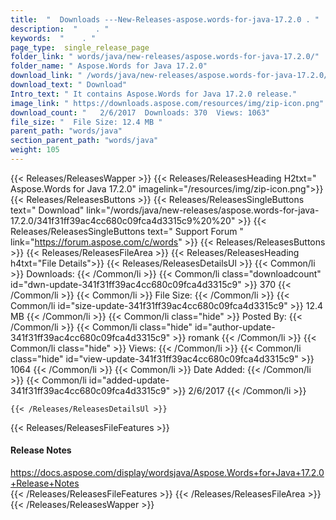 ```yaml
---
title:  "  Downloads ---New-Releases-aspose.words-for-java-17.2.0 . " 
description:  "    . " 
keywords:  "    . " 
page_type:  single_release_page
folder_link: " words/java/new-releases/aspose.words-for-java-17.2.0/"
folder_name: " Aspose.Words for Java 17.2.0"
download_link: " /words/java/new-releases/aspose.words-for-java-17.2.0/341f31ff39ac4cc680c09fca4d3315c9"
download_text: " Download"
Intro_text: " It contains Aspose.Words for Java 17.2.0 release."
image_link: " https://downloads.aspose.com/resources/img/zip-icon.png"
download_count: "   2/6/2017  Downloads: 370  Views: 1063"
file_size: "  File Size: 12.4 MB "
parent_path: "words/java"
section_parent_path: "words/java"
weight: 105 
---
```


{{< Releases/ReleasesWapper >}}
  {{< Releases/ReleasesHeading H2txt=" Aspose.Words for Java 17.2.0" imagelink="/resources/img/zip-icon.png">}}
  {{< Releases/ReleasesButtons >}}
    {{< Releases/ReleasesSingleButtons text=" Download" link="/words/java/new-releases/aspose.words-for-java-17.2.0/341f31ff39ac4cc680c09fca4d3315c9%20%20" >}}
    {{< Releases/ReleasesSingleButtons text=" Support Forum " link="https://forum.aspose.com/c/words" >}}
  {{< Releases/ReleasesButtons >}}
  {{< Releases/ReleasesFileArea >}}
    {{< Releases/ReleasesHeading h4txt="File Details">}}
    {{< Releases/ReleasesDetailsUl >}}
            {{< Common/li  >}} Downloads: {{< /Common/li >}} 
      {{< Common/li class="downloadcount" id="dwn-update-341f31ff39ac4cc680c09fca4d3315c9" >}} 370 {{< /Common/li >}} 
      {{< Common/li  >}} File Size: {{< /Common/li >}} 
      {{< Common/li id="size-update-341f31ff39ac4cc680c09fca4d3315c9" >}} 12.4 MB {{< /Common/li >}} 
      {{< Common/li  class="hide" >}} Posted By: {{< /Common/li >}} 
      {{< Common/li class="hide" id="author-update-341f31ff39ac4cc680c09fca4d3315c9" >}} romank {{< /Common/li >}} 
      {{< Common/li class="hide"  >}} Views: {{< /Common/li >}} 
      {{< Common/li class="hide" id="view-update-341f31ff39ac4cc680c09fca4d3315c9" >}} 1064 {{< /Common/li >}} 
      {{< Common/li  >}} Date Added: {{< /Common/li >}} 
      {{< Common/li id="added-update-341f31ff39ac4cc680c09fca4d3315c9" >}} 2/6/2017 {{< /Common/li >}} 

    {{< /Releases/ReleasesDetailsUl >}}

  {{< Releases/ReleasesFileFeatures >}}
      <h4>Release Notes</h4><div><a href="https://docs.aspose.com/display/wordsjava/Aspose.Words+for+Java+17.2.0+Release+Notes">https://docs.aspose.com/display/wordsjava/Aspose.Words+for+Java+17.2.0+Release+Notes</a></div>
  {{< /Releases/ReleasesFileFeatures >}}
 {{< /Releases/ReleasesFileArea >}}
{{< /Releases/ReleasesWapper >}}


